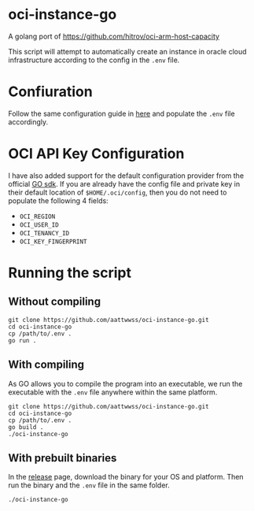 # oci-instance-go
A golang port of https://github.com/hitrov/oci-arm-host-capacity

This script will attempt to automatically create an instance in oracle cloud infrastructure according to the config in the `.env` file.

# Confiuration
Follow the same configuration guide in [here](https://github.com/hitrov/oci-arm-host-capacity#configuration) and populate the `.env` file accordingly.

# OCI API Key Configuration
I have also added support for the default configuration provider from the official  [GO sdk](https://github.com/oracle/oci-go-sdk). If you are already have the
config file and private key in their default location of `$HOME/.oci/config`, then you do not need to populate the following 4 fields:

- `OCI_REGION`
- `OCI_USER_ID`
- `OCI_TENANCY_ID`
- `OCI_KEY_FINGERPRINT`

# Running the script
## Without compiling
```shell
git clone https://github.com/aattwwss/oci-instance-go.git
cd oci-instance-go
cp /path/to/.env .
go run .
```

## With compiling
As GO allows you to compile the program into an executable, we run the executable with the `.env` file anywhere within the same platform.
```shell
git clone https://github.com/aattwwss/oci-instance-go.git
cd oci-instance-go
cp /path/to/.env .
go build .
./oci-instance-go
```


## With prebuilt binaries
In the [release](https://github.com/aattwwss/oci-instance-go/releases) page, download the binary for your OS and platform. Then run the binary
and the `.env` file in the same folder.
```shell
./oci-instance-go
```
